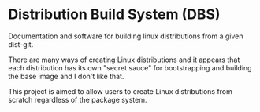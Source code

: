 # Distribution Build System (DBS)

Documentation and software for building  linux distributions from
a given dist-git.

There are many ways of creating Linux distributions and it appears that
each distribution has its own "secret sauce" for bootstrapping and building
the base image and I don't like that.

This project is aimed to allow users to create Linux distributions from scratch
regardless of the package system.


